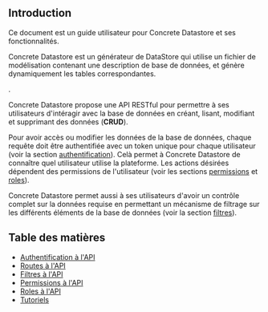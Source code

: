 ## Introduction

<!-- This document is a user guide to Concrete Datastore and its features. -->

Ce document est un guide utilisateur pour Concrete Datastore et ses fonctionnalités.

<!-- Concrete Datastore is a Datastore generator that consumes a datamodel file containing a database description, and dynamically generates the corresponding tables. -->

Concrete Datastore est un générateur de DataStore qui utilise un fichier de modélisation contenant une description de base de données, et génère dynamiquement les tables correspondantes.

<!-- Concrete Datastore exposes a RESTful API to allow its users to interact with the database by **C**reating, **R**etrieving, **U**pdating and **D**eleting data (**CRUD**) -->.

Concrete Datastore propose une API RESTful pour permettre à ses utilisateurs d'intéragir avec la base de données en créant, lisant, modifiant et supprimant des données (**CRUD**).

<!-- In order to gain access or modify the database’s data, each request must be authenticated with a unique token for each user (see [authentication](authentication.md) section). This allows Concrete Datastore to know which user is using the platform. The desired actions depend on the user’s permissions (see [permissions](permissions.md) and [roles](roles.md) sections). -->

Pour avoir accès ou modifier les données de la base de données, chaque requête doit être authentifiée avec un token unique pour chaque utilisateur (voir la section [authentification](authentication.md)). Celà permet à Concrete Datastore de connaître quel utilisateur utilise la plateforme. Les actions désirées dépendent des permissions de l'utilisateur (voir les sections [permissions](permissions.md) et [roles](roles.md)).

<!-- Concrete Datastore also allows its users to have full control over the data requested by enabling a filtering mechanism on the different elements of the database (see [filters](filters.md) section). -->

Concrete Datastore permet aussi à ses utilisateurs d'avoir un contrôle complet sur la données requise en permettant un mécanisme de filtrage sur les différents éléments de la base de données (voir la section [filtres](filters.md)).

## Table des matières

- [Authentification à l'API](authentication.md)
- [Routes à l'API](api-routes.md)
- [Filtres à l'API](filters.md)
- [Permissions à l'API](permissions.md)
- [Roles à l'API](roles.md)
- [Tutoriels](demo.md)
